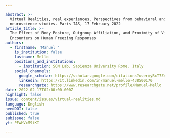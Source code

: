 ```yaml
---

abstract: >-
  Virtual Realities, real experiences. Perspectives from behavioral and
  neuroscience studies. Paris IAS, 17 February 2022
article_title: >-
  The Effect of Body Posture, Outgroup Affiliation, and Proximity of Virtual
  Encounters on Human Freezing Responses
authors:
  - firstname: 'Manuel '
    is_institution: false
    lastname: Mello
    positions_and_institutions:
      - institution: SCN Lab, Sapienza University Rome, Italy
    social_channels:
      google_scholar: https://scholar.google.com/citations?user=yBxT7Z4AAAAJ&hl=en
      linkedin: https://it.linkedin.com/in/manuel-mello-438500170
      researchgate: https://www.researchgate.net/profile/Manuel-Mello
date: 2022-02-17T02:00:00.000Z
highlight: false
issue: content/issues/virtual-realities.md
language: English
needDOI: false
published: true
subissue: false
yt: PEwHVxM9tKI

---
```



<Youtube yt="PEwHVxM9tKI" caption="The Effect of Body Posture, Outgroup Affiliation, and Proximity of Virtual Encounters on Human Freezing Responses"></Youtube>